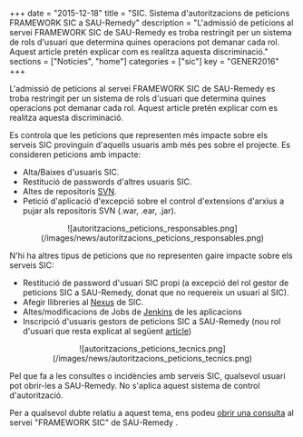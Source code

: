 +++
date        = "2015-12-18"
title       = "SIC. Sistema d'autoritzacions de peticions FRAMEWORK SIC a SAU-Remedy"
description = "L'admissió de peticions al servei FRAMEWORK SIC de SAU-Remedy es troba restringit per un sistema de rols d'usuari que determina quines operacions pot demanar cada rol. Aquest article pretén explicar com es realitza aquesta discriminació."
sections    = ["Notícies", "home"]
categories  = ["sic"]
key         = "GENER2016"
+++

L'admissió de peticions al servei FRAMEWORK SIC de SAU-Remedy es troba restringit per un sistema de rols d'usuari que determina quines operacions pot demanar cada rol. Aquest article pretén explicar com es realitza aquesta discriminació.

Es controla que les peticions que representen més impacte sobre els serveis SIC provinguin d'aquells usuaris amb més pes sobre el projecte. Es consideren peticions amb impacte:

* Alta/Baixes d'usuaris SIC.
* Restitució de passwords d'altres usuaris SIC.
* Altes de repositoris [SVN](http://svn.intranet.gencat.cat/).
* Petició d'aplicació d'excepció sobre el control d'extensions d'arxius a pujar als repositoris SVN (.war, .ear, .jar).

<center>![autoritzacions_peticions_responsables.png](/images/news/autoritzacions_peticions_responsables.png)</center>

N'hi ha altres tipus de peticions que no representen gaire impacte sobre els serveis SIC:

* Restitució de password d'usuari SIC propi (a excepció del rol gestor de peticions SIC a SAU-Remedy, donat que no requereix un usuari al SIC).
* Afegir llibreries al [Nexus](http://hudson.intranet.gencat.cat/nexus/) de SIC.
* Altes/modificacions de Jobs de [Jenkins](http://hudson.intranet.gencat.cat/hudson/) de les aplicacions
* Inscripció d'usuaris gestors de peticions SIC a SAU-Remedy (nou rol d'usuari que resta explicat al següent [article](http://canigo.ctti.gencat.cat/noticies/2015-12-23-SIC-Nou-rol-de-peticionari-a-SAU-Remedy/))

<center>![autoritzacions_peticions_tecnics.png](/images/news/autoritzacions_peticions_tecnics.png)</center>



Pel que fa a les consultes o incidències amb serveis SIC, qualsevol usuari pot obrir-les a SAU-Remedy. No s'aplica aquest sistema de control d'autorització.

Per a qualsevol dubte relatiu a aquest tema, ens podeu [obrir una consulta](http://canigo.ctti.gencat.cat/sic/peticions/) al servei "FRAMEWORK SIC" de SAU-Remedy .
